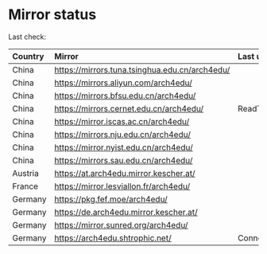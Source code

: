 <script src="./time.js"></script>
# Mirror status
Last check: <script type="text/javascript">localize(1753125778.3157682);</script>

|Country|Mirror|Last update|
|:------|:-----|:----------|
|China|https://mirrors.tuna.tsinghua.edu.cn/arch4edu/|<script type="text/javascript">localize(1753080699);</script>|
|China|https://mirrors.aliyun.com/arch4edu/|<script type="text/javascript">localize(1753080699);</script>|
|China|https://mirrors.bfsu.edu.cn/arch4edu/|<script type="text/javascript">localize(1753080699);</script>|
|China|https://mirrors.cernet.edu.cn/arch4edu/|ReadTimeout|
|China|https://mirror.iscas.ac.cn/arch4edu/|<script type="text/javascript">localize(1753080699);</script>|
|China|https://mirrors.nju.edu.cn/arch4edu/|<script type="text/javascript">localize(1752994001);</script>|
|China|https://mirror.nyist.edu.cn/arch4edu/|<script type="text/javascript">localize(1753080699);</script>|
|China|https://mirrors.sau.edu.cn/arch4edu/|<script type="text/javascript">localize(1752994001);</script>|
|Austria|https://at.arch4edu.mirror.kescher.at/|<script type="text/javascript">localize(1753080699);</script>|
|France|https://mirror.lesviallon.fr/arch4edu/|<script type="text/javascript">localize(1753080699);</script>|
|Germany|https://pkg.fef.moe/arch4edu/|<script type="text/javascript">localize(1753080699);</script>|
|Germany|https://de.arch4edu.mirror.kescher.at/|<script type="text/javascript">localize(1753080699);</script>|
|Germany|https://mirror.sunred.org/arch4edu/|<script type="text/javascript">localize(1753080699);</script>|
|Germany|https://arch4edu.shtrophic.net/|ConnectionError|

<script src="./tablefilter/tablefilter.js"></script>
<script src="./table.js"></script>